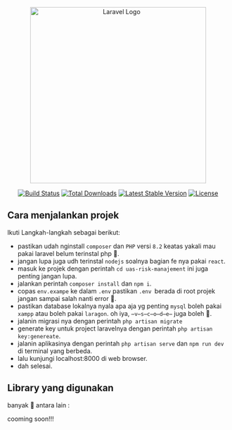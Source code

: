 <p align="center"><a href="https://laravel.com" target="_blank"><img src="https://raw.githubusercontent.com/laravel/art/master/logo-lockup/5%20SVG/2%20CMYK/1%20Full%20Color/laravel-logolockup-cmyk-red.svg" width="400" alt="Laravel Logo"></a></p>

<p align="center">
<a href="https://github.com/laravel/framework/actions"><img src="https://github.com/laravel/framework/workflows/tests/badge.svg" alt="Build Status"></a>
<a href="https://packagist.org/packages/laravel/framework"><img src="https://img.shields.io/packagist/dt/laravel/framework" alt="Total Downloads"></a>
<a href="https://packagist.org/packages/laravel/framework"><img src="https://img.shields.io/packagist/v/laravel/framework" alt="Latest Stable Version"></a>
<a href="https://packagist.org/packages/laravel/framework"><img src="https://img.shields.io/packagist/l/laravel/framework" alt="License"></a>
</p>

## Cara menjalankan projek

Ikuti Langkah-langkah sebagai berikut:

-   pastikan udah nginstall `composer` dan `PHP` versi `8.2` keatas yakali mau pakai laravel belum terinstal php 🗿.
-   jangan lupa juga udh terinstal `nodejs` soalnya bagian fe nya pakai `react`.
-   masuk ke projek dengan perintah `cd uas-risk-manajement` ini juga penting jangan lupa.
-   jalankan perintah `composer install` dan `npm i`.
-   copas `env.exampe` ke dalam `.env` pastikan `.env `berada di root projek jangan sampai salah nanti error 🗿.
-   pastikan database lokalnya nyala apa aja yg penting `mysql` boleh pakai `xampp` atau boleh pakai `laragon`. oh iya, `̶v̶s̶c̶o̶d̶e̶` juga boleh 🗿.
-   jalanin migrasi nya dengan perintah `php artisan migrate`
-   generate key untuk project laravelnya dengan perintah `php artisan key:genereate`.
-   jalanin aplikasinya dengan perintah `php artisan serve` dan `npm run dev` di terminal yang berbeda.
-   lalu kunjungi localhost:8000 di web browser.
-   dah selesai.

## Library yang digunakan

banyak 🗿 antara lain :

cooming soon!!!

<!-- You may also try the [Laravel Bootcamp](https://bootcamp.laravel.com), where you will be guided through building a modern Laravel application from scratch.

If you don't feel like reading, [Laracasts](https://laracasts.com) can help. Laracasts contains thousands of video tutorials on a range of topics including Laravel, modern PHP, unit testing, and JavaScript. Boost your skills by digging into our comprehensive video library. -->
